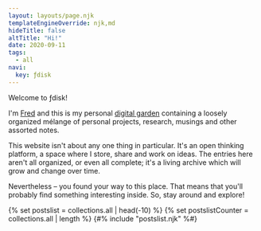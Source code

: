 ```yaml
---
layout: layouts/page.njk
templateEngineOverride: njk,md
hideTitle: false
altTitle: "Hi!"
date: 2020-09-11
tags: 
  - all
navi:
  key: ƒdisk
---
```


Welcome to ƒdisk!

I'm [Fred](/author) and this is my personal [digital garden](/designphilosophy/#digital-garden) containing a loosely organized mélange of personal projects, research, musings and other assorted notes. 

This website isn't about any one thing in particular. It's an open thinking platform, a space where I store, share and work on ideas. The entries here aren't all organized, or even all complete; it's a living archive which will grow and change over time.

Nevertheless – you found your way to this place. That means that you'll probably find something interesting inside. So, stay around and explore! 


{% set postslist = collections.all | head(-10) %}
{% set postslistCounter = collections.all | length %}
{#% include "postslist.njk" %#}
